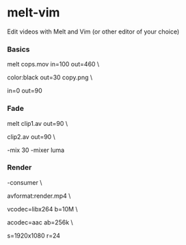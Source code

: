 # melt-vim
Edit videos with Melt and Vim (or other editor of your choice)

### Basics

melt cops.mov in=100 out=460 \

color:black out=30 copy.png \

in=0 out=90

### Fade

melt clip1.av out=90 \

clip2.av out=90 \

-mix 30 -mixer luma

### Render

-consumer \

avformat:render.mp4 \

vcodec=libx264 b=10M \

acodec=aac ab=256k \

s=1920x1080 r=24

